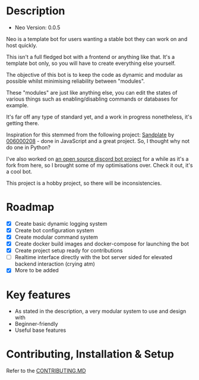 # Description
- Neo Version: 0.0.5

Neo is a template bot for users wanting a stable bot they can work on and host quickly.

This isn't a full fledged bot with a frontend or anything like that. It's a template bot only, so you will have to create everything else yourself.

The objective of this bot is to keep the code as dynamic and modular as possible whilst minimising reliability between
"modules".

These "modules" are just like anything else, you can edit the states of various things such as enabling/disabling commands or databases
for example.

It's far off any type of standard yet, and a work in progress nonetheless, it's getting there.

Inspiration for this stemmed from the following project: [Sandplate](https://github.com/06000208/sandplate) by [006000208](https://github.com/06000208) - done in JavaScript and a great project. So, I thought why not do one in Python?

I've also worked on [an open source discord bot project](https://github.com/pritam42069/yadps-chan) for a while as it's a fork from here, so I brought some of my optimisations over. Check it out, it's a cool bot.

This project is a hobby project, so there will be inconsistencies.

# Roadmap
 * [x] Create basic dynamic logging system
 * [x] Create bot configuration system
 * [x] Create modular command system
 * [x] Create docker build images and docker-compose for launching the bot
 * [x] Create project setup ready for contributions
 * [ ] Realtime interface directly with the bot server sided for elevated backend interaction (crying atm)
 * [x] More to be added

# Key features
- As stated in the description, a very modular system to use and design with
- Beginner-friendly
- Useful base features

# Contributing, Installation & Setup
Refer to the [CONTRIBUTING.MD](CONTRIBUTING.md)
